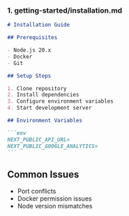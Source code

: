 ### 1. getting-started/installation.md

````markdown
# Installation Guide

## Prerequisites

- Node.js 20.x
- Docker
- Git

## Setup Steps

1. Clone repository
2. Install dependencies
3. Configure environment variables
4. Start development server

## Environment Variables

```env
NEXT_PUBLIC_API_URL=
NEXT_PUBLIC_GOOGLE_ANALYTICS=
```
````

## Common Issues

- Port conflicts
- Docker permission issues
- Node version mismatches

```

```
